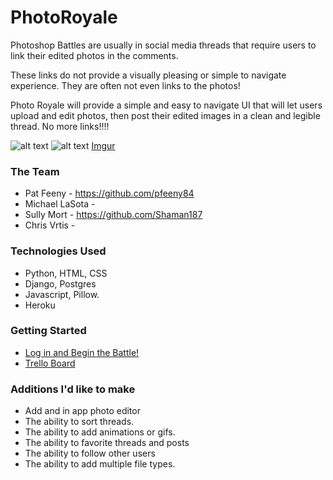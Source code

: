 
# PhotoRoyale

Photoshop Battles are usually in social media threads that require users to link their edited photos in the comments.

These links do not provide a visually pleasing or simple to navigate experience.
They are often not even links to the photos!

Photo Royale will provide a simple and easy to navigate UI that will let users upload and edit photos, then post their edited images in a clean and legible thread.
No more links!!!! 

![alt text](https://i.imgur.com/YYdNLqt.png)
![alt text](https://i.imgur.com/HjI0seF.jpg) [Imgur](https://i.imgur.com/bHojb3Q.png)
### The Team
- Pat Feeny - https://github.com/pfeeny84
- Michael LaSota -
- Sully Mort - https://github.com/Shaman187
- Chris Vrtis -
### Technologies Used
- Python, HTML, CSS
- Django, Postgres
- Javascript, Pillow.
- Heroku
### Getting Started
- [Log in and Begin the Battle!](https://photo-royale.herokuapp.com/threads/)
- [Trello Board](https://trello.com/b/AAaKFopi/photo-royal-project)
### Additions I'd like to make
- Add and in app photo editor
- The ability to sort threads.
- The ability to add animations or gifs.
- The ability to favorite threads and posts
- The ability to follow other users 
- The ability to add multiple file types. 


